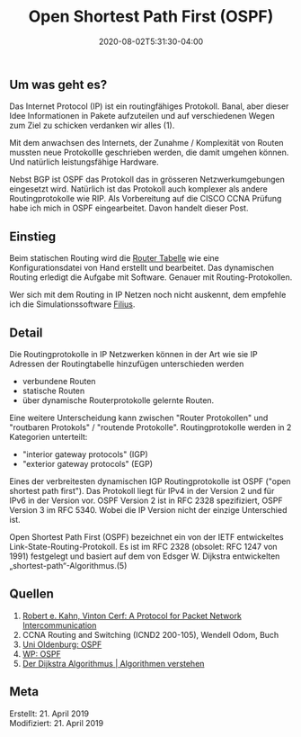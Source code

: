 ﻿---
title: "Open Shortest Path First (OSPF)"
date: 2020-08-02T5:31:30-04:00
categories:
  - netzwerk
tags:
  - Cisco
  - Routing
---

## Um was geht es?

Das Internet Protocol (IP) ist ein routingfähiges Protokoll. Banal, aber dieser Idee Informationen in Pakete aufzuteilen und auf verschiedenen Wegen zum Ziel zu schicken verdanken wir alles (1).

Mit dem anwachsen des Internets, der Zunahme / Komplexität von Routen mussten neue Protokollle geschrieben werden, die damit umgehen können. Und natürlich leistungsfähige Hardware.  

Nebst BGP ist OSPF das Protokoll das in grösseren Netzwerkumgebungen eingesetzt wird. Natürlich ist das Protokoll auch komplexer als andere Routingprotokolle wie RIP. Als Vorbereitung auf die CISCO CCNA Prüfung habe ich mich in OSPF eingearbeitet. Davon handelt dieser Post.  

## Einstieg  

Beim statischen Routing wird die [Router Tabelle](https://www.airnet.de/cr1-gfe/de/html/GrundRouting_learningObject3.xml) wie eine Konfigurationsdatei von Hand erstellt und bearbeitet. Das dynamischen Routing erledigt die Aufgabe mit Software. Genauer mit Routing-Protokollen.

Wer sich mit dem Routing in IP Netzen noch nicht auskennt, dem empfehle ich die Simulationssoftware [Filius](http://www.lernsoftware-filius.de/).  

## Detail

Die Routingprotokolle in IP Netzwerken können in der Art wie sie IP Adressen der Routingtabelle hinzufügen unterschieden werden

* verbundene Routen
* statische Routen
* über dynamische Routerprotokolle gelernte Routen.

Eine weitere Unterscheidung kann zwischen "Router Protokollen" und "routbaren Protokols" / "routende Protokolle". 
Routingprotokolle werden in 2 Kategorien unterteilt:
* "interior gateway protocols" (IGP)
* "exterior gateway protocols" (EGP)

Eines der verbreitesten dynamischen IGP Routingprotokolle ist OSPF ("open shortest path first"). Das Protokoll liegt für IPv4 in der Version 2 und für IPv6 in der Version vor. OSPF Version 2 ist in RFC 2328 spezifiziert, OSPF Version 3 im RFC 5340. Wobei die IP Version nicht der einzige Unterschied ist.  

Open Shortest Path First (OSPF) bezeichnet ein von der IETF entwickeltes Link-State-Routing-Protokoll. Es ist im RFC 2328 (obsolet: RFC 1247 von 1991) festgelegt und basiert auf dem von Edsger W. Dijkstra entwickelten „shortest-path“-Algorithmus.(5)

## Quellen  

1. [Robert e. Kahn, Vinton Cerf: A Protocol for Packet Network Intercommunication](https://www.cs.princeton.edu/courses/archive/fall06/cos561/papers/cerf74.pdf)
2. CCNA Routing and Switching (ICND2 200-105), Wendell Odom, Buch
3. [Uni Oldenburg: OSPF](http://einstein.informatik.uni-oldenburg.de/rechnernetze/ospf.htm)
4. [WP: OSPF](https://de.wikipedia.org/wiki/Open_Shortest_Path_First)
5. [Der Dijkstra Algorithmus | Algorithmen verstehen](https://www.youtube.com/watch?v=KiOso3VE-vI)


## Meta

Erstellt:		21. April 2019  
Modifiziert:	21. April 2019
